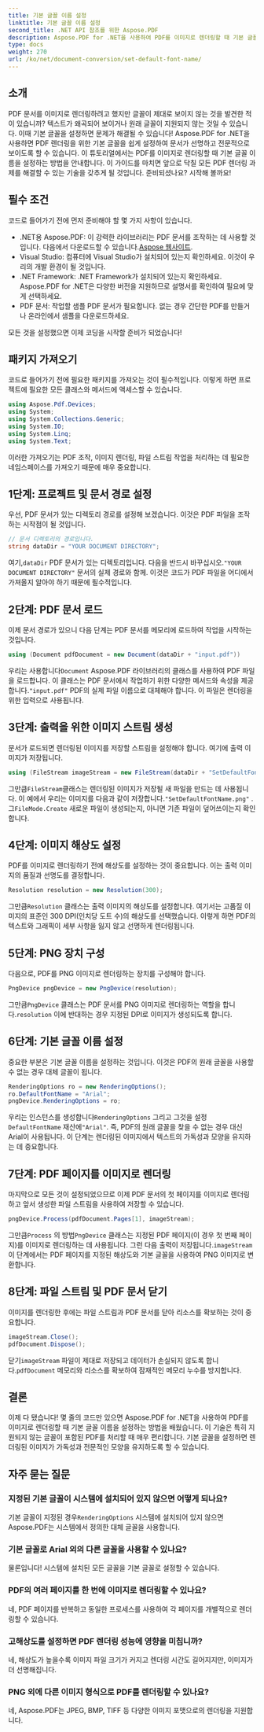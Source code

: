 ```yaml
---
title: 기본 글꼴 이름 설정
linktitle: 기본 글꼴 이름 설정
second_title: .NET API 참조를 위한 Aspose.PDF
description: Aspose.PDF for .NET을 사용하여 PDF를 이미지로 렌더링할 때 기본 글꼴 이름을 설정하는 방법을 알아보세요. 이 가이드는 필수 조건, 단계별 지침 및 FAQ를 다룹니다.
type: docs
weight: 270
url: /ko/net/document-conversion/set-default-font-name/
---
```

## 소개

PDF 문서를 이미지로 렌더링하려고 했지만 글꼴이 제대로 보이지 않는 것을 발견한 적이 있습니까? 텍스트가 왜곡되어 보이거나 원래 글꼴이 지원되지 않는 것일 수 있습니다. 이때 기본 글꼴을 설정하면 문제가 해결될 수 있습니다! Aspose.PDF for .NET을 사용하면 PDF 렌더링을 위한 기본 글꼴을 쉽게 설정하여 문서가 선명하고 전문적으로 보이도록 할 수 있습니다. 이 튜토리얼에서는 PDF를 이미지로 렌더링할 때 기본 글꼴 이름을 설정하는 방법을 안내합니다. 이 가이드를 마치면 앞으로 닥칠 모든 PDF 렌더링 과제를 해결할 수 있는 기술을 갖추게 될 것입니다. 준비되셨나요? 시작해 볼까요!

## 필수 조건

코드로 들어가기 전에 먼저 준비해야 할 몇 가지 사항이 있습니다.

- .NET용 Aspose.PDF: 이 강력한 라이브러리는 PDF 문서를 조작하는 데 사용할 것입니다. 다음에서 다운로드할 수 있습니다.[Aspose 웹사이트](https://releases.aspose.com/pdf/net/).
- Visual Studio: 컴퓨터에 Visual Studio가 설치되어 있는지 확인하세요. 이것이 우리의 개발 환경이 될 것입니다.
- .NET Framework: .NET Framework가 설치되어 있는지 확인하세요. Aspose.PDF for .NET은 다양한 버전을 지원하므로 설명서를 확인하여 필요에 맞게 선택하세요.
- PDF 문서: 작업할 샘플 PDF 문서가 필요합니다. 없는 경우 간단한 PDF를 만들거나 온라인에서 샘플을 다운로드하세요.

모든 것을 설정했으면 이제 코딩을 시작할 준비가 되었습니다!

## 패키지 가져오기

코드로 들어가기 전에 필요한 패키지를 가져오는 것이 필수적입니다. 이렇게 하면 프로젝트에 필요한 모든 클래스와 메서드에 액세스할 수 있습니다.

```csharp
using Aspose.Pdf.Devices;
using System;
using System.Collections.Generic;
using System.IO;
using System.Linq;
using System.Text;
```

이러한 가져오기는 PDF 조작, 이미지 렌더링, 파일 스트림 작업을 처리하는 데 필요한 네임스페이스를 가져오기 때문에 매우 중요합니다.

## 1단계: 프로젝트 및 문서 경로 설정

우선, PDF 문서가 있는 디렉토리 경로를 설정해 보겠습니다. 이것은 PDF 파일을 조작하는 시작점이 될 것입니다.

```csharp
// 문서 디렉토리의 경로입니다.
string dataDir = "YOUR DOCUMENT DIRECTORY";
```
 여기,`dataDir` PDF 문서가 있는 디렉토리입니다. 다음을 반드시 바꾸십시오.`"YOUR DOCUMENT DIRECTORY"` 문서의 실제 경로와 함께. 이것은 코드가 PDF 파일을 어디에서 가져올지 알아야 하기 때문에 필수적입니다.

## 2단계: PDF 문서 로드

이제 문서 경로가 있으니 다음 단계는 PDF 문서를 메모리에 로드하여 작업을 시작하는 것입니다.

```csharp
using (Document pdfDocument = new Document(dataDir + "input.pdf"))
```
 우리는 사용합니다`Document` Aspose.PDF 라이브러리의 클래스를 사용하여 PDF 파일을 로드합니다. 이 클래스는 PDF 문서에서 작업하기 위한 다양한 메서드와 속성을 제공합니다.`"input.pdf"` PDF의 실제 파일 이름으로 대체해야 합니다. 이 파일은 렌더링을 위한 입력으로 사용됩니다.

## 3단계: 출력을 위한 이미지 스트림 생성

문서가 로드되면 렌더링된 이미지를 저장할 스트림을 설정해야 합니다. 여기에 출력 이미지가 저장됩니다.

```csharp
using (FileStream imageStream = new FileStream(dataDir + "SetDefaultFontName.png", FileMode.Create))
```
 그만큼`FileStream`클래스는 렌더링된 이미지가 저장될 새 파일을 만드는 데 사용됩니다. 이 예에서 우리는 이미지를 다음과 같이 저장합니다.`"SetDefaultFontName.png"` . 그`FileMode.Create` 새로운 파일이 생성되는지, 아니면 기존 파일이 덮어쓰이는지 확인합니다.

## 4단계: 이미지 해상도 설정

PDF를 이미지로 렌더링하기 전에 해상도를 설정하는 것이 중요합니다. 이는 출력 이미지의 품질과 선명도를 결정합니다.

```csharp
Resolution resolution = new Resolution(300);
```
 그만큼`Resolution` 클래스는 출력 이미지의 해상도를 설정합니다. 여기서는 고품질 이미지의 표준인 300 DPI(인치당 도트 수)의 해상도를 선택했습니다. 이렇게 하면 PDF의 텍스트와 그래픽이 세부 사항을 잃지 않고 선명하게 렌더링됩니다.

## 5단계: PNG 장치 구성

다음으로, PDF를 PNG 이미지로 렌더링하는 장치를 구성해야 합니다.

```csharp
PngDevice pngDevice = new PngDevice(resolution);
```
 그만큼`PngDevice` 클래스는 PDF 문서를 PNG 이미지로 렌더링하는 역할을 합니다.`resolution` 이에 반대하는 경우 지정된 DPI로 이미지가 생성되도록 합니다.

## 6단계: 기본 글꼴 이름 설정

중요한 부분은 기본 글꼴 이름을 설정하는 것입니다. 이것은 PDF의 원래 글꼴을 사용할 수 없는 경우 대체 글꼴이 됩니다.

```csharp
RenderingOptions ro = new RenderingOptions();
ro.DefaultFontName = "Arial";
pngDevice.RenderingOptions = ro;
```
 우리는 인스턴스를 생성합니다`RenderingOptions` 그리고 그것을 설정`DefaultFontName` 재산에`"Arial"`. 즉, PDF의 원래 글꼴을 찾을 수 없는 경우 대신 Arial이 사용됩니다. 이 단계는 렌더링된 이미지에서 텍스트의 가독성과 모양을 유지하는 데 중요합니다.

## 7단계: PDF 페이지를 이미지로 렌더링

마지막으로 모든 것이 설정되었으므로 이제 PDF 문서의 첫 페이지를 이미지로 렌더링하고 앞서 생성한 파일 스트림을 사용하여 저장할 수 있습니다.

```csharp
pngDevice.Process(pdfDocument.Pages[1], imageStream);
```
 그만큼`Process` 의 방법`PngDevice` 클래스는 지정된 PDF 페이지(이 경우 첫 번째 페이지)를 이미지로 렌더링하는 데 사용됩니다. 그런 다음 출력이 저장됩니다.`imageStream`이 단계에서는 PDF 페이지를 지정된 해상도와 기본 글꼴을 사용하여 PNG 이미지로 변환합니다.

## 8단계: 파일 스트림 및 PDF 문서 닫기

이미지를 렌더링한 후에는 파일 스트림과 PDF 문서를 닫아 리소스를 확보하는 것이 중요합니다.

```csharp
imageStream.Close();
pdfDocument.Dispose();
```
닫기`imageStream` 파일이 제대로 저장되고 데이터가 손실되지 않도록 합니다.`pdfDocument` 메모리와 리소스를 확보하여 잠재적인 메모리 누수를 방지합니다.

## 결론

이제 다 됐습니다! 몇 줄의 코드만 있으면 Aspose.PDF for .NET을 사용하여 PDF를 이미지로 렌더링할 때 기본 글꼴 이름을 설정하는 방법을 배웠습니다. 이 기술은 특히 지원되지 않는 글꼴이 포함된 PDF를 처리할 때 매우 편리합니다. 기본 글꼴을 설정하면 렌더링된 이미지가 가독성과 전문적인 모양을 유지하도록 할 수 있습니다.

## 자주 묻는 질문

### 지정된 기본 글꼴이 시스템에 설치되어 있지 않으면 어떻게 되나요?
 기본 글꼴이 지정된 경우`RenderingOptions` 시스템에 설치되어 있지 않으면 Aspose.PDF는 시스템에서 정의한 대체 글꼴을 사용합니다.

### 기본 글꼴로 Arial 외의 다른 글꼴을 사용할 수 있나요?
물론입니다! 시스템에 설치된 모든 글꼴을 기본 글꼴로 설정할 수 있습니다.

### PDF의 여러 페이지를 한 번에 이미지로 렌더링할 수 있나요?
네, PDF 페이지를 반복하고 동일한 프로세스를 사용하여 각 페이지를 개별적으로 렌더링할 수 있습니다.

### 고해상도를 설정하면 PDF 렌더링 성능에 영향을 미칩니까?
네, 해상도가 높을수록 이미지 파일 크기가 커지고 렌더링 시간도 길어지지만, 이미지가 더 선명해집니다.

### PNG 외에 다른 이미지 형식으로 PDF를 렌더링할 수 있나요?
네, Aspose.PDF는 JPEG, BMP, TIFF 등 다양한 이미지 포맷으로의 렌더링을 지원합니다.